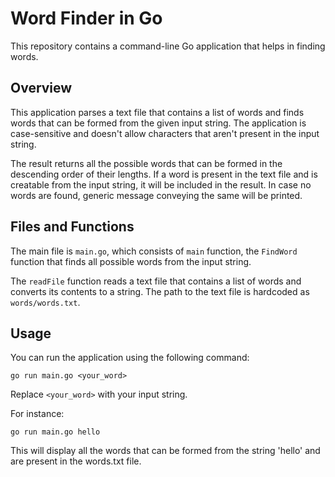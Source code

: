 # Word Finder in Go

This repository contains a command-line Go application that helps in finding words.

## Overview

This application parses a text file that contains a list of words and finds words that can be formed from the given input string. The application is case-sensitive and doesn't allow characters that aren't present in the input string. 

The result returns all the possible words that can be formed in the descending order of their lengths. If a word is present in the text file and is creatable from the input string, it will be included in the result. In case no words are found, generic message conveying the same will be printed.

## Files and Functions

The main file is `main.go`, which consists of `main` function, the `FindWord` function that finds all possible words from the input string.

The `readFile` function reads a text file that contains a list of words and converts its contents to a string. The path to the text file is hardcoded as `words/words.txt`.

## Usage

You can run the application using the following command:

    go run main.go <your_word>

Replace `<your_word>` with your input string.

For instance:

    go run main.go hello

This will display all the words that can be formed from the string 'hello' and are present in the words.txt file.